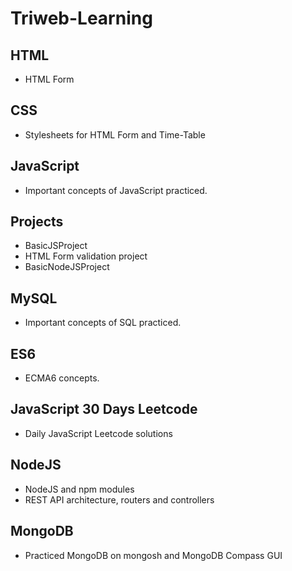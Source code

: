 # Triweb-Learning
## HTML
* HTML Form

## CSS
* Stylesheets for HTML Form and Time-Table

## JavaScript
* Important concepts of JavaScript practiced.

## Projects
* BasicJSProject
* HTML Form validation project
* BasicNodeJSProject

## MySQL
* Important concepts of SQL practiced.

## ES6
* ECMA6 concepts.

## JavaScript 30 Days Leetcode
* Daily JavaScript Leetcode solutions

## NodeJS
* NodeJS and npm modules
* REST API architecture, routers and controllers

## MongoDB
* Practiced MongoDB on mongosh and MongoDB Compass GUI
